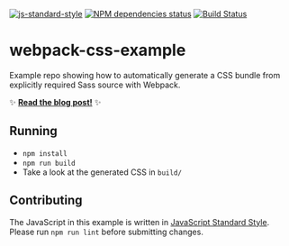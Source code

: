 [![js-standard-style](https://img.shields.io/badge/code%20style-standard-brightgreen.svg?style=flat)](http://standardjs.com/)
[![NPM dependencies status](https://david-dm.org/bensmithett/webpack-css-example.svg)](https://david-dm.org/bensmithett/webpack-css-example)
[![Build Status](https://travis-ci.org/bensmithett/webpack-css-example.svg?branch=master)](https://travis-ci.org/bensmithett/webpack-css-example)

# webpack-css-example

Example repo showing how to automatically generate a CSS bundle from explicitly required Sass source with Webpack.

:sparkles: [**Read the blog post!**](http://bensmithett.com/smarter-css-builds-with-webpack/) :sparkles:

## Running

- `npm install`
- `npm run build`
- Take a look at the generated CSS in `build/`

## Contributing

The JavaScript in this example is written in [JavaScript Standard Style](http://standardjs.com/). Please run `npm run lint` before submitting changes.
